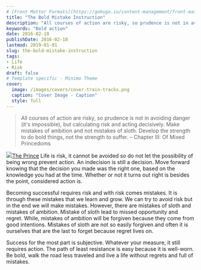 ```yaml
---
# [Front Matter Formats](https://gohugo.io/content-management/front-matter/)
title: "The Bold Mistake Instruction"
description: "All courses of action are risky, so prudence is not in avoiding danger (it's impossible), but calculating risk and acting decisively."
keywords: "Bold action"
date: 2016-02-18
publishDate: 2016-02-18
lastmod: 2019-01-01
slug: the-bold-mistake-instruction
tags:
- Life
- Risk
draft: false
# Template specific - Minimo Theme
cover:
  image: /images/covers/cover-train-tracks.png
  caption: "Cover Image - Caption"
  style: full
---
```


> All courses of action are risky, so prudence is not in avoiding danger (it's impossible), but calculating risk and acting decisively. Make mistakes of ambition and not mistakes of sloth. Develop the strength to do bold things, not the strength to suffer. – Chapter III: Of Mixed Princedoms

![](/content/images/2019/01/book-the-prince.jpg)[The Prince](http://a.co/3LveTaO)
Life is risk, it cannot be avoided so do not let the possibility of being wrong prevent action. An indecision is still a decision. Move forward knowing that the decision you made was the right one, based on the knowledge you had at the time. Whether or not it turns out right is besides the point, considered action is.

Becoming successful requires risk and with risk comes mistakes. It is through these mistakes that we learn and grow. We can try to avoid risk but in the end we will make mistakes. However, there are mistakes of sloth and mistakes of ambition. Mistake of sloth lead to missed opportunity and regret. While, mistakes of ambition will be forgiven because they come from good intentions. Mistakes of sloth are not so easily forgiven and often it is ourselves that are the last to forget because regret lives on.

Success for the most part is subjective. Whatever your measure, it still requires action. The path of least resistance is easy because it is well-worn. Be bold, walk the road less traveled and live a life without regrets and full of mistakes.
